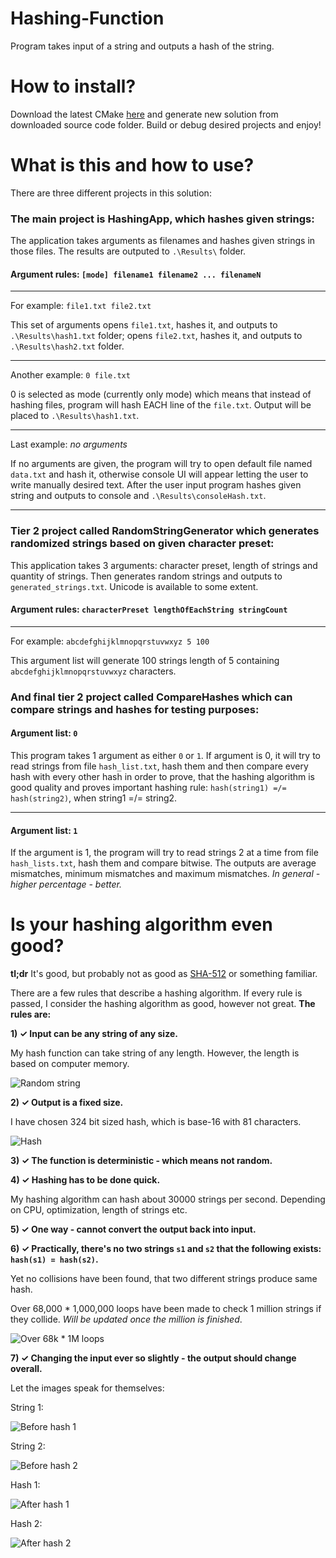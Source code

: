 # Hashing-Function
Program takes input of a string and outputs a hash of the string.

# How to install?
Download the latest CMake [here](https://cmake.org/download/) and generate new solution from downloaded source code folder. Build or debug desired projects and enjoy!

# What is this and how to use?
There are three different projects in this solution:

### The main project is **HashingApp**, which hashes given strings:

The application takes arguments as filenames and hashes given strings in those files. The results are outputed to `.\Results\` folder.

#### Argument rules: `[mode] filename1 filename2 ... filenameN`

----------------------------------------------------
For example: `file1.txt file2.txt`

This set of arguments opens `file1.txt`, hashes it, and outputs to `.\Results\hash1.txt` folder; opens `file2.txt`, hashes it, and outputs to `.\Results\hash2.txt` folder.

----------------------------------------------------
Another example: `0 file.txt`

0 is selected as mode (currently only mode) which means that instead of hashing files, program will hash EACH line of the `file.txt`. Output will be placed to `.\Results\hash1.txt`.

----------------------------------------------------
Last example: *no arguments*

If no arguments are given, the program will try to open default file named `data.txt` and hash it, otherwise console UI will appear letting the user to write manually desired text. After the user input program hashes given string and outputs to console and `.\Results\consoleHash.txt`.

----------------------------------------------------

### Tier 2 project called **RandomStringGenerator** which generates randomized strings based on given character preset:

This application takes 3 arguments: character preset, length of strings and quantity of strings. Then generates random strings and outputs to `generated_strings.txt`. Unicode is available to some extent.

#### Argument rules: `characterPreset lengthOfEachString stringCount`

----------------------------------------------------
For example: `abcdefghijklmnopqrstuvwxyz 5 100`

This argument list will generate 100 strings length of 5 containing `abcdefghijklmnopqrstuvwxyz` characters.



### And final tier 2 project called **CompareHashes** which can compare strings and hashes for testing purposes:

#### Argument list: `0`

This program takes 1 argument as either `0` or `1`. If argument is 0, it will try to read strings from file `hash_list.txt`, hash them and then compare every hash with every other hash in order to prove, that the hashing algorithm is good quality and proves important hashing rule: `hash(string1) =/= hash(string2)`, when string1 =/= string2.

----------------------------------------------------
#### Argument list: `1`

If the argument is 1, the program will try to read strings 2 at a time from file `hash_lists.txt`, hash them and compare bitwise. The outputs are average mismatches, minimum mismatches and maximum mismatches. *In general - higher percentage - better.*


# Is your hashing algorithm even good?

**tl;dr** It's good, but probably not as good as [SHA-512](https://en.wikipedia.org/wiki/SHA-3) or something familiar.

There are a few rules that describe a hashing algorithm. If every rule is passed, I consider the hashing algorithm as good, however not great. **The rules are:**

**1) ✓ Input can be any string of any size.**

My hash function can take string of any length. However, the length is based on computer memory.

![Random string](https://i.gyazo.com/bb2155f53d7e11a6626e7fec9628d266.png)

**2) ✓ Output is a fixed size.**

I have chosen 324 bit sized hash, which is base-16 with 81 characters.

![Hash](https://i.gyazo.com/9d0a98a82098d3d161f34f7a8d812e49.png)

**3) ✓ The function is deterministic - which means not random.**

**4) ✓ Hashing has to be done quick.**

My hashing algorithm can hash about 30000 strings per second. Depending on CPU, optimization, length of strings etc.

**5) ✓ One way - cannot convert the output back into input.**

**6) ✓ Practically, there's no two strings `s1` and `s2` that the following exists: `hash(s1) = hash(s2)`.**

Yet no collisions have been found, that two different strings produce same hash.

Over 68,000 * 1,000,000 loops have been made to check 1 million strings if they collide. *Will be updated once the million is finished*.

![Over 68k * 1M loops](https://i.gyazo.com/bfeb57135f07021ac5297a2d445d79a2.png)

**7) ✓ Changing the input ever so slightly - the output should change overall.**

Let the images speak for themselves:

String 1:

![Before hash 1](https://i.gyazo.com/a5a9e6fd0a8b88af986619612ed7ce4f.png)

String 2:

![Before hash 2](https://i.gyazo.com/93673dfba1a9966071918b183cdfe4d4.png)

Hash 1:

![After hash 1](https://i.gyazo.com/14f143b6f9b759290d9497b080fd499b.png)

Hash 2:

![After hash 2](https://i.gyazo.com/ad7adffa01efbcdf56c0bc58a29053d9.png)
